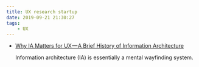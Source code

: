 ```yaml
---
title: UX research startup
date: 2019-09-21 21:30:27
tags:
    - UX
---
```


- [Why IA Matters for UX — A Brief History of Information Architecture](https://uxdesign.cc/a-brief-history-of-information-architecture-d26b17205e7b)

    Information architecture (IA) is essentially a mental wayfinding system.

